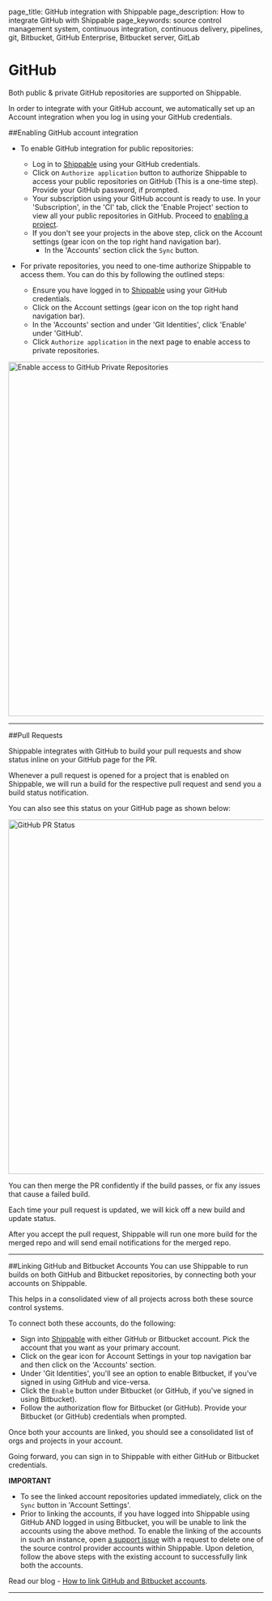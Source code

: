 page_title: GitHub integration with Shippable
page_description: How to integrate GitHub with Shippable
page_keywords: source control management system, continuous integration, continuous delivery, pipelines, git, Bitbucket, GitHub Enterprise, Bitbucket server, GitLab

# GitHub
Both public & private GitHub repositories are supported on Shippable.

In order to integrate with your GitHub account, we automatically set up an Account integration when you log in using your GitHub credentials.

##Enabling GitHub account integration

- To enable GitHub integration for public repositories:  
     - Log in to [Shippable](https://app.shippable.com) using your GitHub credentials.
     - Click on `Authorize application` button to authorize Shippable to access your public repositories on GitHub (This is a one-time step). Provide your GitHub password, if prompted.
     - Your subscription using your GitHub account is ready to use. In your 'Subscription', in the 'CI' tab, click the 'Enable Project' section to view all your public repositories in GitHub. Proceed to [enabling a project](/navigatingUI/subscriptions/ci/#enable-project).
     - If you don't see your projects in the above step, click on the Account settings (gear icon on the top right hand navigation bar).
          - In the 'Accounts' section click the `Sync` button.
- For private repositories, you need to one-time authorize Shippable to access them. You can do this by following the outlined steps:

     - Ensure you have logged in to [Shippable](https://app.shippable.com) using your GitHub credentials.
     - Click on the Account settings (gear icon on the top right hand navigation bar).
     - In the 'Accounts' section and under 'Git Identities', click 'Enable' under 'GitHub'.
     - Click `Authorize application` in the next page to enable access to private repositories.

<img src="/ci/images/integrations/scm/github/enablePvtRepoMv.gif" alt="Enable access to GitHub Private Repositories" style="width:700px;"/>

---  
##Pull Requests

Shippable integrates with GitHub to build your pull requests and show status inline on your GitHub page for the PR.

Whenever a pull request is opened for a project that is enabled on Shippable, we will run a build for the respective pull request and send you a build status notification.

You can also see this status on your GitHub page as shown below:

<img src="/ci/images/integrations/scm/github/prStatus.png" alt="GitHub PR Status" style="width:700px;"/>

You can then merge the PR confidently if the build passes, or fix any issues that cause a failed build.

Each time your pull request is updated, we will kick off a new build and update status.

After you accept the pull request, Shippable will run one more build for the merged repo and will send email notifications for the merged repo.

---

##Linking GitHub and Bitbucket Accounts
You can use Shippable to run builds on both GitHub and Bitbucket repositories, by connecting both your accounts on Shippable.

This helps in a consolidated view of all projects across both these source control systems.

To connect both these accounts, do the following:

- Sign into [Shippable](http://www.shippable.com) with either GitHub or Bitbucket account. Pick the account that you want as your primary account.
- Click on the gear icon for Account Settings in your top navigation bar and then click on the 'Accounts' section.
- Under 'Git Identities', you'll see an option to enable Bitbucket, if you've signed in using GitHub and vice-versa.
- Click the `Enable` button under Bitbucket (or GitHub, if you've signed in using Bitbucket).
- Follow the authorization flow for Bitbucket (or GitHub). Provide your Bitbucket (or GitHub) credentials when prompted.

Once both your accounts are linked, you should see a consolidated list of orgs and projects in your account.

Going forward, you can sign in to Shippable with either GitHub or Bitbucket credentials.

**IMPORTANT**

- To see the linked account repositories updated immediately, click on the `Sync` button in 'Account Settings'.
- Prior to linking the accounts, if you have logged into Shippable using GitHub AND logged in using Bitbucket, you will be unable to link the accounts using the above method. To enable the linking of the accounts in such an instance, open [a support issue](https://github.com/Shippable/support/issues) with a request to delete one of the source control provider accounts within Shippable. Upon deletion, follow the above steps with the existing account to successfully link both the accounts.

Read our blog - [How to link GitHub and Bitbucket accounts](http://blog.shippable.com/how-to-link-github-and-bitbucket-accounts).

---
